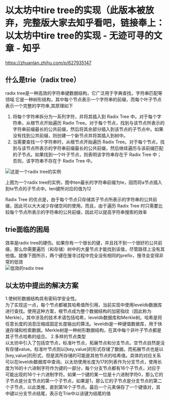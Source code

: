 # 以太坊中tire tree的实现（此版本被放弃，完整版大家去知乎看吧，链接奉上：以太坊中tire tree的实现 - 无迹可寻的文章 - 知乎
https://zhuanlan.zhihu.com/p/627935147
## 什么是trie（radix tree）
radix tree是一种高效的字符串键数据结构，它广泛用于字典查找，字符串匹配等领域.它是一种树形结构，其中每个节点表示一个字符串的前缀，而每个叶子节点表示一个完整的字符串,其原理如下
1. 将每个字符串拆分为一系列字符，并将其插入到 Radix Tree 中。对于每个字符串，从根节点开始遍历 Radix Tree。对于每个节点，找到与该节点所表示的字符串前缀最长的公共前缀，然后将其余部分插入到该节点的子节点中。如果没有找到公共前缀，则创建一个新节点并将其插入到树中。
2. 当需要查找一个字符串时，从根节点开始遍历 Radix Tree。对于每个节点，找到与该节点所表示的字符串前缀最长的公共前缀，然后继续遍历与该前缀匹配的子节点。如果找到一个叶子节点，则表明该字符串存在于 Radix Tree 中；否则，该字符串不存在于 Radix Tree 中。

<div>
    <img src="https://upload.wikimedia.org/wikipedia/commons/b/be/Trie_example.svg" alt="这是一个radix tree的实例" text-align:center>
</div>

上图为一个radix tree的实例，图中ten最长的字符串前缀为te，因而将a节点插入到te节点的子节点中。ten键所对应的值为12

Radix Tree 的优点是，由于每个节点只存储其子节点所表示的字符串的公共前缀，因此可以大大减少存储空间的使用。而且，由于遍历 Radix Tree 时只需要比较每个节点所表示的字符串的公共前缀，因此可以提高字符串搜索的效率
## trie面临的困局
效率是radix tree的硬伤。如果你有一个很长的键，并且找不到一个很好的公共前缀，那么你需要遍历（和存储）树中的大量节点才能找到该值，尽管路径上没有其他值。就像下图所示，两个键在搜寻过程中完全没有相同的prefix，搜寻会变得非常的低效  
![低效的radix tree](https://encrypted-tbn0.gstatic.com/images?q=tbn:ANd9GcSRITXDIo3K_LOVsbhV5L2l39A0IXdX405R1A&usqp=CAU)  
## 以太坊中提出的解决方案
1.使树形数据结构具有密码学安全性。  
为了实现这一点，每个节点都被其哈希值所引用，当前实现中使用leveldb数据库进行查找。使用这种方案，根节点成为整个数据结构的加密指纹（因此称为Merkle）。其中涉及的技术术语包括哈希，leveldb数据库和Merkle树。哈希是将任意长度的消息压缩成固定长度输出的算法。leveldb是一种键值数据库，用于快速存储和检索数据。Merkle树是一种树形数据结构，在其中每个非叶子节点都是其子节点哈希的组合。
2.多样的节点类型  
以太坊中引入了包括空节点，标准叶节点，拓展节点和分支节点。空节点自然是没有存储value。标准叶节点则以[key,value]的形式存储了数据。而拓展节点也是以[key,value]的形式，但是其所存储的可能是其他节点的哈希值。具体的对应关系可以在leveldb数据库中查询。以太坊使用长度为17的列表作为分支节点，使用长度为16的十六进制字符作为键的一部分，每个分支节点都有16个子节点，对应于可能出现的16个十六进制字符。如果一个键的某一位是十六进制字符0，那么它的子节点是分支节点的第一个子节点，如果是1，那么它的子节点是分支节点的第二个子节点，以此类推，直到第16个子节点。最后一个元素保存了一个键值对，其中键以分支节点结尾，表示在Trie中以该键为结尾的值

